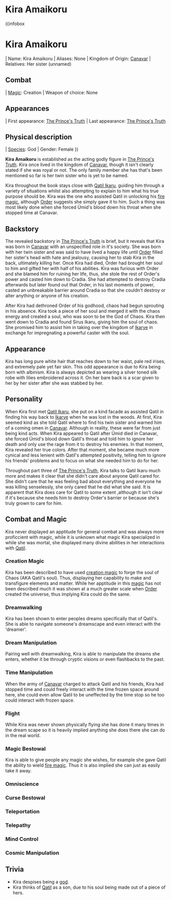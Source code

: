 # Kira Amaikoru

({infobox
# Kira Amaikoru
| Name: Kira Amaikoru
| Aliases: None
| Kingdom of Origin: [Canavar](?entry=canavar)
| Relatives: Her sister (unnamed)
## Combat
| [Magic](?entry=magic): Creation
| Weapon of choice: None
## Appearances
| First appearance: [The Prince's Truth](?entry=the-prince's-truth)
| Last appearance: [The Prince's Truth](?entry=the-prince's-truth)
## Physical description
| [Species](?entry=species): God
| Gender: Female
})

**Kira Amaikoru** is established as the acting godly figure in [The Prince's Truth](?entry=the-prince's-truth). Kira once lived in the kingdom of [Canavar](?entry=canavar), though it isn't clearly stated if she was royal or not. The only family member she has that's been mentioned so far is her twin sister who is yet to be named.

Kira throughout the book stays close with [Qatil Ikaru](?entry=qatil-ikaru), guiding him through a variety of situations whilst also attempting to explain to him what his true purpose should be. Kira was the one who assisted Qatil in unlocking his [fire magic](?entry=magic), although [Order](?entry=order) suggests she simply gave it to him. Such a thing was most likely done when she forced Ümid's blood down his throat when she stopped time at Canavar.

## Backstory

The revealed backstory in [The Prince's Truth](?entry=the-prince's-truth) is brief, but it reveals that Kira was born in [Canavar](?entry=canavar) with an unspecified role in it's society. She was born with her twin sister and was said to have lived a happy life until [Order](?entry=order) filled her sister's head with hate and jealousy, causing her to stab Kira in the back, ultimately killing her. Once Kira had died, Order had brought her soul to him and gifted her with half of his abilities. Kira was furious with Order and she blamed him for ruining her life, thus, she stole the rest of Order's power and casted him down to Cradia. She had attempted to destroy Cradia afterwards but later found out that Order, in his last moments of power, casted an unbreakable barrier around Cradia so that she couldn't destroy or alter anything or anyone of his creation.

After Kira had dethroned Order of his godhood, chaos had begun sprouting in his absence. Kira took a piece of her soul and merged it with the chaos energy and created a soul, who was soon to be the God of Chaos. Kira then went down to Cradia and found Sirus Ikaru, giving him the soul of chaos. She promised him to assist him in taking over the kingdom of [Ikarye](?entry=ikarye) in exchange for impregnating a powerful caster with the soul.

## Appearance

Kira has long pure white hair that reaches down to her waist, pale red irises, and extremely pale yet fair skin. This odd appearance is due to Kira being born with albinism. Kira is always depicted as wearing a silver toned silk robe with lilies embroidered across it. On her bare back is a scar given to her by her sister after she was stabbed by her.

## Personality

When Kira first met [Qatil Ikaru](?entry=qatil-ikaru), she put on a kind facade as assisted Qatil in finding his way back to [Ikarye](?entry=ikarye) when he was lost in the woods. At first, Kira seemed kind as she told Qatil where to find his twin sister and warned him of a coming omen in [Canavar](?entry=canavar). Although in reality, these were far from just being kind acts. When Kira appeared to Qatil after Ümid died in Canavar, she forced Ümid's blood down Qatil's throat and told him to ignore her death and only use the rage from it to destroy his enemies. In that moment, Kira revealed her true colors. After that moment, she became much more cynical and less lenient with Qatil's attempted positivity, telling him to ignore his friends' problems and to focus on what she needed him to do for her.

Throughout part three of [The Prince's Truth](?entry=the-prince's-truth), Kira talks to Qatil Ikaru much more and makes it clear that she didn't care about anyone Qatil cared for. She didn't care that he was feeling bad about everything and everyone he was killing senselessly, she only cared that he did what she said. It is apparent that Kira does care for Qatil to some extent ,although it isn't clear if it's because she needs him to destroy Order's barrier or because she's truly grown to care for him.

## Combat and Magic

Kira never displayed an apptitude for general combat and was always more proficcient with magic, while it is unknown what magic Kira specialized in while she was mortal, she displayed many divine abilities in her interactions with [Qatil](?entry=qatil-ikaru).

### Creation Magic

Kira has been described to have used [creation magic](?entry=magic#divine-magic) to forge the soul of Chaos (AKA Qatil's soul). Thus, displaying her capability to make and transfigure elements and matter. While her apptitude in this [magic](?entry=magic) has not been described much it was shown at a much greater scale when [Order](?entry=order) created the universe, thus implying Kira could do the same.

### Dreamwalking

Kira has been shown to enter peoples dreams specifically that of Qatil's. She is able to navigate someone's dreamscape and even interact with the 'dreamer'.

### Dream Manipulation

Pairing well with dreamwalking, Kira is able to manipulate the dreams she enters, whether it be through cryptic visions or even flashbacks to the past.

### Time Manipulation

When the army of [Canavar](?entry=canavar) charged to attack Qatil and his friends, Kira had stopped time and could freely interact with the time frozen space around here, she could even allow Qatil to be uneffected by the time stop so he too could interact with frozen space.

### Flight

While Kira was never shown physically flying she has done it many times in the dream scape so it is heavily implied anything she does there she can do in the real world.

### Magic Bestowal

Kira is able to give people any magic she wishes, for example she gave Qatil the ability to wield [fire magic](?entry=magic#divine-magic). Thus it is also implied she can just as easily take it away.

### Omniscience

### Curse Bestowal

### Teleportation

### Telepathy

### Mind Control

### Cosmic Manipulation

## Trivia

* Kira despises being a [god](?entry=species).
* Kira thinks of [Qatil](?entry=qatil-ikaru) as a son, due to his soul being made out of a piece of hers.